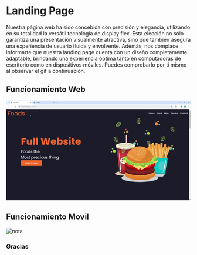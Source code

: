 # Landing Page

Nuestra página web ha sido concebida con precisión y elegancia, utilizando en su totalidad la versátil tecnología de display flex. Esta elección no solo garantiza una presentación visualmente atractiva, sino que también asegura una experiencia de usuario fluida y envolvente. Además, nos complace informarte que nuestra landing page cuenta con un diseño completamente adaptable, brindando una experiencia óptima tanto en computadoras de escritorio como en dispositivos móviles. Puedes comprobarlo por ti mismo al observar el gif a continuación.

## Funcionamiento Web

![Gif no encontrado](Storage/video/landinWeb.gif)

## Funcionamiento Movil

![nota](Storage/video/landingMovil.gif)

### Gracias